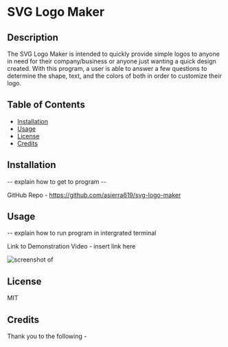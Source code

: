 # SVG Logo Maker

## Description

The SVG Logo Maker is intended to quickly provide simple logos to anyone in need for their company/business or anyone just wanting a quick design created. With this program, a user is able to answer a few questions to determine the shape, text, and the colors of both in order to customize their logo.

## Table of Contents

- [Installation](#installation)
- [Usage](#usage)
- [License](#license)
- [Credits](#credits)

## Installation

-- explain how to get to program -- 

GitHub Repo - https://github.com/asierra619/svg-logo-maker

## Usage

-- explain how to run program in intergrated terminal

Link to Demonstration Video - insert link here

![screenshot of ](./assets/images/)

## License

MIT

## Credits

Thank you to the following -<br />